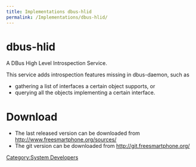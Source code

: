 ```yaml
---
title: Implementations dbus-hlid
permalink: /Implementations/dbus-hlid/
---
```


dbus-hlid
=========

A DBus High Level Introspection Service.

This service adds introspection features missing in dbus-daemon, such as

-   gathering a list of interfaces a certain object supports, or
-   querying all the objects implementing a certain interface.

Download
========

-   The last released version can be downloaded from <http://www.freesmartphone.org/sources/>
-   The git version can be downloaded from <http://git.freesmartphone.org/>

[Category:System Developers](/Category:System_Developers "wikilink")